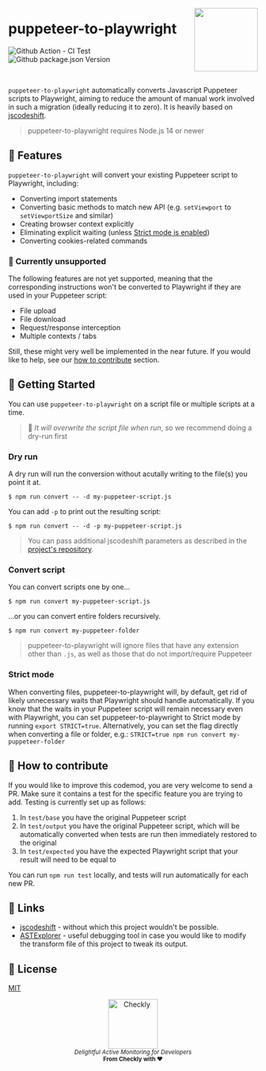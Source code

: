 <p>
  <img height="128" src="https://www.checklyhq.com/images/footer-logo.svg" align="right" />
  <h1>puppeteer-to-playwright</h1>
</p>

<p>
  <img src="https://img.shields.io/github/workflow/status/checkly/puppeteer-to-playwright/ci?label=test" alt="Github Action - CI Test"/>
  <img src="https://img.shields.io/github/package-json/v/checkly/puppeteer-to-playwright" alt="Github package.json Version" />
</p>
<br />

`puppeteer-to-playwright` automatically converts Javascript Puppeteer scripts to Playwright, aiming to reduce the amount of manual work involved in such a migration (ideally reducing it to zero). It is heavily based on [jscodeshift](https://github.com/facebook/jscodeshift).

> puppeteer-to-playwright requires Node.js 14 or newer

## 👷 Features

`puppeteer-to-playwright` will convert your existing Puppeteer script to Playwright, including:

- Converting import statements
- Converting basic methods to match new API (e.g. `setViewport` to `setViewportSize` and similar)
- Creating browser context explicitly
- Eliminating explicit waiting (unless [Strict mode is enabled](#strict-mode))
- Converting cookies-related commands

### 🛑 Currently unsupported

The following features are not yet supported, meaning that the corresponding instructions won't be converted to Playwright if they are used in your Puppeteer script:

- File upload
- File download
- Request/response interception
- Multiple contexts / tabs

Still, these might very well be implemented in the near future. If you would like to help, see our [how to contribute](#-how-to-contribute) section.

## 🚢 Getting Started

You can use `puppeteer-to-playwright` on a script file or multiple scripts at a time.

> 🚨 _It will overwrite the script file when run_, so we recommend doing a dry-run first

### Dry run

A dry run will run the conversion without acutally writing to the file(s) you point it at.

```
$ npm run convert -- -d my-puppeteer-script.js
```

You can add `-p` to print out the resulting script:

```
$ npm run convert -- -d -p my-puppeteer-script.js
```

> You can pass additional jscodeshift parameters as described in the [project's repository]((https://github.com/facebook/jscodeshift)).

### Convert script

You can convert scripts one by one...

```
$ npm run convert my-puppeteer-script.js
```

...or you can convert entire folders recursively.

```
$ npm run convert my-puppeteer-folder
```

> puppeteer-to-playwright will ignore files that have any extension other than `.js`, as well as those that do not import/require Puppeteer

### Strict mode

When converting files, puppeteer-to-playwright will, by default, get rid of likely unnecessary waits that Playwright should handle automatically. If you know that the waits in your Puppeteer script will remain necessary even with Playwright, you can set puppeteer-to-playwright to Strict mode by running `export STRICT=true`. Alternatively, you can set the flag directly when converting a file or folder, e.g.: 
```STRICT=true npm run convert my-puppeteer-folder```

## 🤝 How to contribute

If you would like to improve this codemod, you are very welcome to send a PR. Make sure it contains a test for the specific feature you are trying to add. Testing is currently set up as follows:

1. In `test/base` you have the original Puppeteer script
2. In `test/output` you have the original Puppeteer script, which will be automatically converted when tests are run then immediately restored to the original
3. In `test/expected` you have the expected Playwright script that your result will need to be equal to

You can run `npm run test` locally, and tests will run automatically for each new PR.

## 🔗 Links

- [jscodeshift](https://github.com/facebook/jscodeshift) - without which this project wouldn't be possible.
- [ASTExplorer](https://astexplorer.net/) - useful debugging tool in case you would like to modify the transform file of this project to tweak its output.

## 📄 License

[MIT](https://github.com/checkly/puppeteer-to-playwright/blob/main/LICENSE)

<p align="center">
  <a href="https://checklyhq.com?utm_source=github&utm_medium=sponsor-logo-github&utm_campaign=headless-recorder" target="_blank">
  <img width="100px" src="https://github.com/checkly/headless-recorder/raw/main/assets/checkly-logo.png?raw=true" alt="Checkly" />
  </a>
  <br />
  <i><sub>Delightful Active Monitoring for Developers</sub></i>
  <br>
  <b><sub>From Checkly with ♥️</sub></b>
<p>
